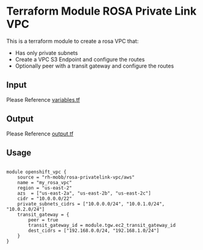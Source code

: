 # Terraform Module ROSA Private Link VPC

This is a terraform module to create a rosa VPC that:

* Has only private subnets
* Create a VPC S3 Endpoint and configure the routes
* Optionally peer with a transit gateway and configure the routes


## Input

Please Reference [variables.tf](./variables.tf)

## Output

Please Reference [output.tf](./output.tf)

## Usage

```

module openshift_vpc {
    source = "rh-mobb/rosa-privatelink-vpc/aws"
    name = "my_rosa_vpc"
    region = "us-east-2"
    azs  = ["us-east-2a", "us-east-2b", "us-east-2c"]    
    cidr = "10.0.0.0/22"
    private_subnets_cidrs = ["10.0.0.0/24", "10.0.1.0/24", "10.0.2.0/24"]
    transit_gateway = {
        peer = true
        transit_gateway_id = module.tgw.ec2_transit_gateway_id
        dest_cidrs = ["192.168.0.0/24, "192.168.1.0/24"]
    }
}
```